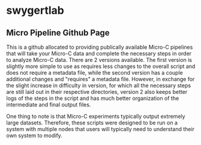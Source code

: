 # swygertlab
## Micro Pipeline Github Page

This is a github allocated to providing publically available Micro-C pipelines that will take your Micro-C data and complete the necessary steps in order to analyze Micro-C data. There are 2 versions available. The first version is slightly more simple to use as requires less changes to the overall script and does not require a metadata file, while the second version has a couple additional changes and "requires" a metadata file. However, in exchange for the slight increase in difficulty in version, for which all the necessary steps are still laid out in their respective directories, version 2 also keeps better logs of the steps in the script and has much better organization of the intermediate and final output files.

One thing to note is that Micro-C experiments typically output extremely large datasets. Therefore, these scripts were designed to be run on a system with multiple nodes that users will typically need to understand their own system to modify.

